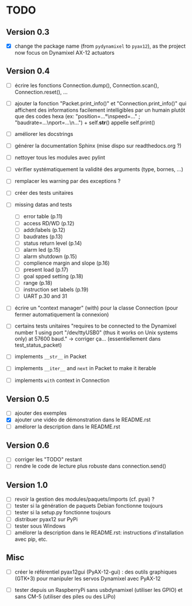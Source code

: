 # TODO

## Version 0.3

- [x] change the package name (from `pydynamixel` to `pyax12`), as the project
      now focus on Dynamixel AX-12 actuators

## Version 0.4

- [ ] écrire les fonctions Connection.dump(), Connection.scan(),
      Connection.reset(), ...
- [ ] ajouter la fonction "Packet.print_info()" et "Connection.print_info()" qui
      affichent des informations facilement intelligibles par un
      humain plutôt que des codes hexa (ex: "position=...°\nspeed=..." ;
      "baudrate=...\nport=...\n...") + self.__str__() appelle self.print()
- [ ] améliorer les docstrings
- [ ] générer la documentation Sphinx (mise dispo sur readthedocs.org ?)
- [ ] nettoyer tous les modules avec pylint
- [ ] vérifier systématiquement la validité des arguments (type, bornes, ...)
- [ ] remplacer les warning par des exceptions ?
- [ ] créer des tests unitaires
- [ ] missing datas and tests
    - [ ] error table (p.11)
    - [ ] access RD/WD (p.12)
    - [ ] addr/labels (p.12)
    - [ ] baudrates (p.13)
    - [ ] status return level (p.14)
    - [ ] alarm led (p.15)
    - [ ] alarm shutdown (p.15)
    - [ ] complience margin and slope (p.16)
    - [ ] present load (p.17)
    - [ ] goal spped setting (p.18)
    - [ ] range (p.18)
    - [ ] instruction set labels (p.19)
    - [ ] UART p.30 and 31
- [ ] écrire un "context manager" (with) pour la classe Connection (pour fermer
      automatiquement la connexion)
- [ ] certains tests unitaires "requires to be connected to the Dynamixel
      number 1 using port "/dev/ttyUSB0" (thus it works on Unix systems only)
      at 57600 baud." -> corriger ça... (essentiellement dans test_status_packet)
- [ ] implements `__str__` in Packet
- [ ] implements `__iter__` and `next` in Packet to make it iterable
- [ ] implements `with` context in Connection


## Version 0.5

- [ ] ajouter des exemples
- [x] ajouter une vidéo de démonstration dans le README.rst
- [ ] amélorer la description dans le README.rst

## Version 0.6

- [ ] corriger les "TODO" restant
- [ ] rendre le code de lecture plus robuste dans connection.send()

## Version 1.0

- [ ] revoir la gestion des modules/paquets/imports (cf. pyai) ?
- [ ] tester si la génération de paquets Debian fonctionne toujours
- [ ] tester si la setup.py fonctionne toujours
- [ ] distribuer pyax12 sur PyPi
- [ ] tester sous Windows
- [ ] amélorer la description dans le README.rst: instructions d'installation
      avec pip, etc.

## Misc

- [ ] créer le référentiel pyax12gui (PyAX-12-gui) : des outils graphiques (GTK+3) pour manipuler les servos Dynamixel avec PyAX-12
- [ ] tester depuis un RaspberryPi sans usbdynamixel (utiliser les GPIO) et sans CM-5 (utiliser des piles ou des LiPo)

